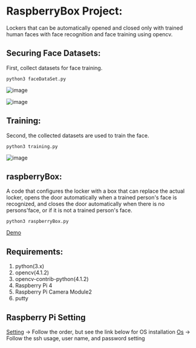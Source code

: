 # RaspberryBox Project:

Lockers that can be automatically opened and closed only with trained human faces with face recognition and face training using opencv.

## Securing Face Datasets:
First, collect datasets for face training.

  ``python3 faceDataSet.py``

![image](https://github.com/opensource-sw-team64/TermProject/assets/95958894/2b130986-6f55-4d93-916a-4fb06e88e433)


  ![image](https://github.com/opensource-sw-team64/TermProject/assets/95958894/2cef4162-52c9-4ec1-b10b-34fccc1f2c60)


## Training:
Second, the collected datasets are used to train the face.

  ``python3 training.py``

![image](https://github.com/opensource-sw-team64/TermProject/assets/95958894/07b03a8d-103e-44b5-9edc-cf60ce2cdbe8)


## raspberryBox:
A code that configures the locker with a box that can replace the actual locker, opens the door automatically when a trained person's face is recognized, and closes the door automatically when there is no persons'face, or if it is not a trained person's face.

  ``python3 raspberryBox.py``


[Demo](https://youtu.be/wCUNufFC90k)

## Requirements:

1. python(3.x)
2. opencv(4.1.2)
3. opencv-contrib-python(4.1.2)
4. Raspberry Pi 4
5. Raspberry Pi Camera Module2
6. putty

## Raspberry Pi Setting
[Setting](https://projects.raspberrypi.org/en/projects/raspberry-pi-setting-up) -> Follow the order, but see the link below for OS installation
[Os](https://munjjac.tistory.com/6) -> Follow the ssh usage, user name, and password setting
